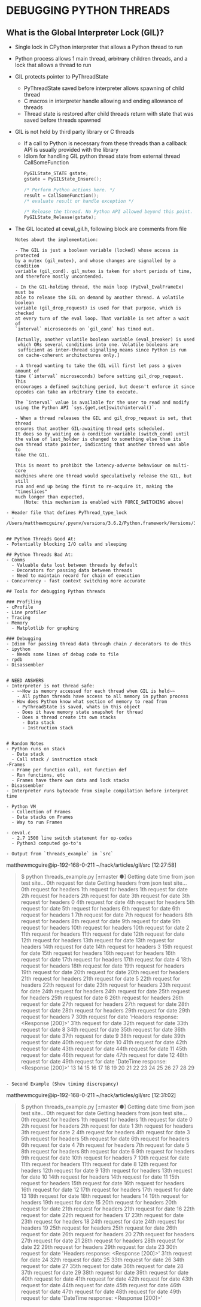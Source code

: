 # DEBUGGING PYTHON THREADS

## What is the Global Interpreter Lock (GIL)?
- Single lock in CPython interpreter that allows a Python thread to run
- Python process allows 1 main thread, ~~arbitrary~~ children threads, and a lock that allows a thread to run
- GIL protects pointer to PyThreadState
  - PyThreadState saved before interpreter allows spawning of child thread
  - C macros in interpreter handle allowing and ending allowance of threads
  - Thread state is restored after child threads return with state that was saved before threads spawned
- GIL is not held by third party library or C threads
  - If a call to Python is necessary from these threads than a callback API is usually provided with the library
  - Idiom for handling GIL python thread state from external thread CallSomeFunction
    ```c
    PyGILState_STATE gstate;
    gstate = PyGILState_Ensure();

    /* Perform Python actions here. */
    result = CallSomeFunction();
    /* evaluate result or handle exception */

    /* Release the thread. No Python API allowed beyond this point. */
    PyGILState_Release(gstate);

    ```

- The GIL located at ceval_gil.h, following block are comments from file
  ```
  Notes about the implementation:

  - The GIL is just a boolean variable (locked) whose access is protected
  by a mutex (gil_mutex), and whose changes are signalled by a condition
  variable (gil_cond). gil_mutex is taken for short periods of time,
  and therefore mostly uncontended.

  - In the GIL-holding thread, the main loop (PyEval_EvalFrameEx) must be
  able to release the GIL on demand by another thread. A volatile boolean
  variable (gil_drop_request) is used for that purpose, which is checked
  at every turn of the eval loop. That variable is set after a wait of
  `interval` microseconds on `gil_cond` has timed out.

  [Actually, another volatile boolean variable (eval_breaker) is used
   which ORs several conditions into one. Volatile booleans are
   sufficient as inter-thread signalling means since Python is run
   on cache-coherent architectures only.]

  - A thread wanting to take the GIL will first let pass a given amount of
  time (`interval` microseconds) before setting gil_drop_request. This
  encourages a defined switching period, but doesn't enforce it since
  opcodes can take an arbitrary time to execute.

  The `interval` value is available for the user to read and modify
  using the Python API `sys.{get,set}switchinterval()`.

  - When a thread releases the GIL and gil_drop_request is set, that thread
  ensures that another GIL-awaiting thread gets scheduled.
  It does so by waiting on a condition variable (switch_cond) until
  the value of last_holder is changed to something else than its
  own thread state pointer, indicating that another thread was able to
  take the GIL.

  This is meant to prohibit the latency-adverse behaviour on multi-core
  machines where one thread would speculatively release the GIL, but still
  run and end up being the first to re-acquire it, making the "timeslices"
  much longer than expected.
     (Note: this mechanism is enabled with FORCE_SWITCHING above)
```
- Header file that defines PyThread_type_lock
  - /Users/matthewmcguire/.pyenv/versions/3.6.2/Python.framework/Versions/3.6/include/python3.6m/pythread.h


## Python Threads Good At:
- Potentially blocking I/O calls and sleeping

## Python Threads Bad At:
- Comms
  - Valuable data lost between threads by default
  - Decorators for passing data between threads
  - Need to maintain record for chain of execution
- Concurrency - fast context switching more accurate

## Tools for debugging Python threads

### Profiling
- cProfile
- Line profiler
- Tracing
- Memory
  - Matplotlib for graphing

### Debugging
- Idiom for passing thread data through chain / decorators to do this
- ipython
  - Needs some lines of debug code to file
- rpdb
- Disassembler


# NEED ANSWERS
- Interpreter is not thread safe:
  - ~~How is memory accessed for each thread when GIL is held~~
    - All python threads have access to all memory in python process
  - How does Python know what section of memory to read from
    - PyThreadState is saved, whats in this object
    - Does it have memory state snapshot for thread
    - Does a thread create its own stacks
      - Data stack
      - Instruction stack


# Random Notes
- Python runs on stack
  - Data stack
  - Call stack / instruction stack
-Frames
  - Frame per function call, not function def
  - Run functions, etc
  - Frames have there own data and lock stacks
- Disassembler
- Interpreter runs bytecode from simple compilation before interpret time

- Python VM
  - Collection of Frames
  - Data stacks on Frames
  - Way to run Frames

- ceval.c
  - 2.7 1500 line switch statement for op-codes
  - Python3 computed go-to's

- Output from `threads_example` in `src`
```
matthewmcguire@ip-192-168-0-211 ~/hack/articles/gil/src                                                                                            [12:27:58]
> $ python threads_example.py                                                                                                                     [±master ●]
Getting date time from json test site...
0th request for date
Getting headers from json test site...
0th request for headers
1th request for headers
1th request for date
2th request for headers
2th request for date
3th request for date
3th request for headers
0
4th request for date
4th request for headers
5th request for date
5th request for headers
6th request for date
6th request for headers
1
7th request for date
7th request for headers
8th request for headers
8th request for date
9th request for date
9th request for headers
10th request for headers
10th request for date
2
11th request for headers
11th request for date
12th request for date
12th request for headers
13th request for date
13th request for headers
14th request for date
14th request for headers
3
15th request for date
15th request for headers
16th request for headers
16th request for date
17th request for headers
17th request for date
4
18th request for headers
18th request for date
19th request for headers
19th request for date
20th request for date
20th request for headers
21th request for headers
21th request for date
5
22th request for headers
22th request for date
23th request for headers
23th request for date
24th request for headers
24th request for date
25th request for headers
25th request for date
6
26th request for headers
26th request for date
27th request for headers
27th request for date
28th request for date
28th request for headers
29th request for date
29th request for headers
7
30th request for date
'Headers response: <Response [200]>'
31th request for date
32th request for date
33th request for date
8
34th request for date
35th request for date
36th request for date
37th request for date
9
38th request for date
39th request for date
40th request for date
10
41th request for date
42th request for date
43th request for date
44th request for date
11
45th request for date
46th request for date
47th request for date
12
48th request for date
49th request for date
'DateTime response: <Response [200]>'
13
14
15
16
17
18
19
20
21
22
23
24
25
26
27
28
29
```

- Second Example (Show timing discrepancy)
```
matthewmcguire@ip-192-168-0-211 ~/hack/articles/gil/src                                                                                            [12:31:02]
> $ python threads_example.py                                                                                                                     [±master ●]
Getting date time from json test site...
0th request for date
Getting headers from json test site...
0th request for headers
1th request for headers
1th request for date
0
2th request for headers
2th request for date
1
3th request for headers
3th request for date
2
4th request for headers
4th request for date
3
5th request for headers
5th request for date
6th request for headers
6th request for date
4
7th request for headers
7th request for date
5
8th request for headers
8th request for date
6
9th request for headers
9th request for date
10th request for headers
7
10th request for date
11th request for headers
11th request for date
8
12th request for headers
12th request for date
9
13th request for headers
13th request for date
10
14th request for headers
14th request for date
11
15th request for headers
15th request for date
16th request for headers
16th request for date
12
17th request for headers
17th request for date
13
18th request for date
18th request for headers
14
19th request for headers
19th request for date
15
20th request for headers
20th request for date
21th request for headers
21th request for date
16
22th request for date
22th request for headers
17
23th request for date
23th request for headers
18
24th request for date
24th request for headers
19
25th request for headers
25th request for date
26th request for date
26th request for headers
20
27th request for headers
27th request for date
21
28th request for headers
28th request for date
22
29th request for headers
29th request for date
23
30th request for date
'Headers response: <Response [200]>'
31th request for date
24
32th request for date
25
33th request for date
26
34th request for date
27
35th request for date
36th request for date
28
37th request for date
29
38th request for date
39th request for date
40th request for date
41th request for date
42th request for date
43th request for date
44th request for date
45th request for date
46th request for date
47th request for date
48th request for date
49th request for date
'DateTime response: <Response [200]>'
```
